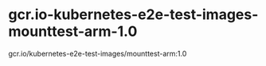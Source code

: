 # gcr.io-kubernetes-e2e-test-images-mounttest-arm-1.0
gcr.io/kubernetes-e2e-test-images/mounttest-arm:1.0
